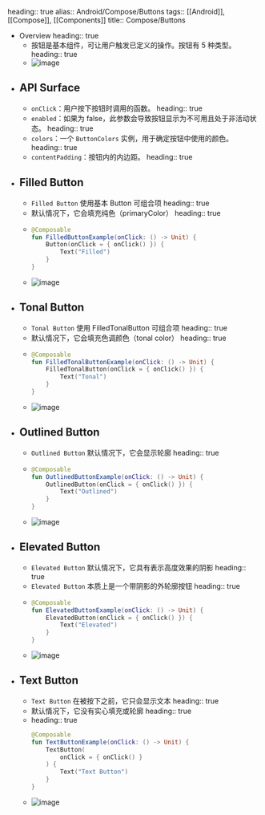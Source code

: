 heading:: true
alias:: Android/Compose/Buttons
tags:: [[Android]], [[Compose]], [[Components]]
title:: Compose/Buttons

- Overview
  heading:: true
	- 按钮是基本组件，可让用户触发已定义的操作。按钮有 5 种类型。
	  heading:: true
	- ![image](https://gist.github.com/user-attachments/assets/1e77dbff-22aa-4368-b6d7-b747ddffa518)
- ## API Surface
	- `onClick`：用户按下按钮时调用的函数。
	  heading:: true
	- `enabled`：如果为 false，此参数会导致按钮显示为不可用且处于非活动状态。
	  heading:: true
	- `colors`：一个 `ButtonColors` 实例，用于确定按钮中使用的颜色。
	  heading:: true
	- `contentPadding`：按钮内的内边距。
	  heading:: true
- ## Filled Button
	- `Filled Button` 使用基本 Button 可组合项
	  heading:: true
	- 默认情况下，它会填充纯色（primaryColor）
	  heading:: true
	- ```kotlin
	  @Composable
	  fun FilledButtonExample(onClick: () -> Unit) {
	      Button(onClick = { onClick() }) {
	          Text("Filled")
	      }
	  }
	  ```
	- ![image](https://gist.github.com/user-attachments/assets/ce42c5c6-f37c-4942-a954-48ad0ea002e5)
- ## Tonal Button
	- `Tonal Button` 使用 FilledTonalButton 可组合项
	  heading:: true
	- 默认情况下，它会填充色调颜色（tonal color）
	  heading:: true
	- ```kotlin
	  @Composable
	  fun FilledTonalButtonExample(onClick: () -> Unit) {
	      FilledTonalButton(onClick = { onClick() }) {
	          Text("Tonal")
	      }
	  }
	  ```
	- ![image](https://gist.github.com/user-attachments/assets/690fc479-02b8-4da4-a80d-ccae39612985)
- ## Outlined Button
	- `Outlined Button` 默认情况下，它会显示轮廓
	  heading:: true
	- ```kotlin
	  @Composable
	  fun OutlinedButtonExample(onClick: () -> Unit) {
	      OutlinedButton(onClick = { onClick() }) {
	          Text("Outlined")
	      }
	  }
	  ```
	- ![image](https://gist.github.com/user-attachments/assets/a380129f-4d65-44bb-aada-f729e6566023)
- ## Elevated Button
	- `Elevated Button` 默认情况下，它具有表示高度效果的阴影
	  heading:: true
	- `Elevated Button` 本质上是一个带阴影的外轮廓按钮
	  heading:: true
	- ```kotlin
	  @Composable
	  fun ElevatedButtonExample(onClick: () -> Unit) {
	      ElevatedButton(onClick = { onClick() }) {
	          Text("Elevated")
	      }
	  }
	  ```
	- ![image](https://gist.github.com/user-attachments/assets/0d116e0d-23e3-4410-8929-225d1872943d)
- ## Text Button
	- `Text Button` 在被按下之前，它只会显示文本
	  heading:: true
	- 默认情况下，它没有实心填充或轮廓
	  heading:: true
	- heading:: true
	  ```kotlin
	  @Composable
	  fun TextButtonExample(onClick: () -> Unit) {
	      TextButton(
	          onClick = { onClick() }
	      ) {
	          Text("Text Button")
	      }
	  }
	  ```
	- ![image](https://gist.github.com/user-attachments/assets/496d59c6-50d2-49e4-866a-60d7606f5178)

